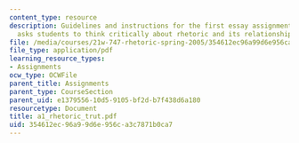 ```yaml
---
content_type: resource
description: Guidelines and instructions for the first essay assignment. This assignment
  asks students to think critically about rhetoric and its relationship to truth.
file: /media/courses/21w-747-rhetoric-spring-2005/354612ec96a99d6e956ca3c7871b0ca7_a1_rhetoric_trut.pdf
file_type: application/pdf
learning_resource_types:
- Assignments
ocw_type: OCWFile
parent_title: Assignments
parent_type: CourseSection
parent_uid: e1379556-10d5-9105-bf2d-b7f438d6a180
resourcetype: Document
title: a1_rhetoric_trut.pdf
uid: 354612ec-96a9-9d6e-956c-a3c7871b0ca7
---
```


